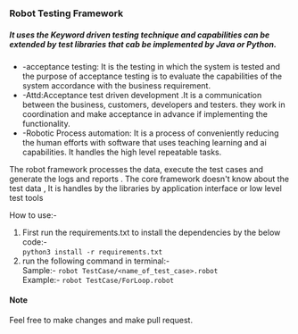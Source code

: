 ### Robot Testing Framework

##### It uses the Keyword driven testing technique and capabilities can be extended by test libraries that cab be implemented by Java or Python.
<ul>
    <li>-acceptance testing: It is the testing in which the system is tested and the purpose of acceptance testing is to evaluate  the capabilities of the system accordance with the business requirement.</li>
    <li>-Attd:Acceptance test driven development .It is a communication between the business, customers, developers and testers. they work in coordination and make acceptance in advance if implementing the functionality.</li>
    <li>-Robotic Process automation: It is a process of conveniently reducing the human efforts with software that uses teaching learning and ai capabilities. It handles the high level repeatable tasks.
    </li>
</ul>

The robot framework processes the data, execute the test cases and generate the logs and reports . The core framework doesn't know about the test data , It is handles by the libraries by application interface or low level test tools

How to use:-

1. First run the requirements.txt to install the dependencies by the below code:-
    <br>
    `python3 install -r requirements.txt`
2. run the following command in terminal:-
<br>Sample:-   `robot TestCase/<name_of_test_case>.robot`
<br>Example:- `robot TestCase/ForLoop.robot`

#### Note  
Feel free to make changes and make pull request. 
